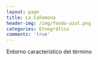 ```yaml
---
layout: page
title: La Cañamona
header-img: /img/fondo-azul.png
categories: Etnográfico
comments: 'true'
---
```



Entorno característico del término

<div class="photo-gallery">
<ul>
</ul>
</div>
